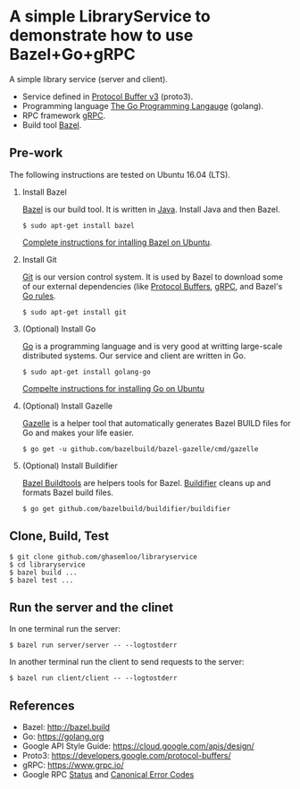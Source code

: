 # A simple LibraryService to demonstrate how to use Bazel+Go+gRPC

A simple library service (server and client).

* Service defined in [Protocol Buffer v3](https://developers.google.com/protocol-buffers/docs/proto3)
(proto3).
* Programming language [The Go Programming Langauge](https://golang.org/) (golang).
* RPC framework [gRPC](https://www.grpc.io/).
* Build tool [Bazel](https://bazel.build).

## Pre-work

The following instructions are tested on Ubuntu 16.04 (LTS).

1.  Install Bazel

    [Bazel](https://bazel.build) is our build tool. It is written in [Java](https://www.java.com/). Install Java and then Bazel.

    ```shell
    $ sudo apt-get install bazel
    ```

    [Complete instructions for intalling Bazel on Ubuntu](https://bazel.build/versions/master/docs/install-ubuntu.html).

1. Install Git

    [Git](https://git-scm.com) is our version control system. It is used by Bazel to download some of our external dependencies (like [Protocol Buffers](https://github.com/google/protobuf), [gRPC](https://github.com/grpc/grpc-go), and Bazel's [Go rules](https://github.com/bazelbuild/rules_go).

    ```shell
    $ sudo apt-get install git
    ```

1. (Optional) Install Go

    [Go](https://golang.org) is a programming language and is very good at writting large-scale distributed systems. Our service and client are written in Go.

    ```shell
    $ sudo apt-get install golang-go
    ```

    [Compelte instructions for installing Go on Ubuntu](https://github.com/golang/go/wiki/Ubuntu)

1. (Optional) Install Gazelle

    [Gazelle](https://github.com/bazelbuild/bazel-gazelle) is a helper tool that automatically generates Bazel BUILD files for Go and makes your life easier.

    ```shell
    $ go get -u github.com/bazelbuild/bazel-gazelle/cmd/gazelle
    ```

1. (Optional) Install Buildifier

    [Bazel Buildtools](https://github.com/bazelbuild/buildtools) are helpers tools for Bazel. [Buildifier](https://github.com/bazelbuild/buildtools/blob/master/buildifier/README.md) cleans up and formats Bazel build files.

    ```shell
    $ go get github.com/bazelbuild/buildifier/buildifier
    ```

## Clone, Build, Test

```shell
$ git clone github.com/ghasemloo/libraryservice
$ cd libraryservice
$ bazel build ...
$ bazel test ...
```

## Run the server and the clinet

In one terminal run the server:
```shell
$ bazel run server/server -- --logtostderr
```
In another terminal run the client to send requests to the server:
```shell
$ bazel run client/client -- --logtostderr
```

## References

* Bazel: http://bazel.build
* Go: https://golang.org
* Google API Style Guide: https://cloud.google.com/apis/design/
* Proto3: https://developers.google.com/protocol-buffers/
* gRPC: https://www.grpc.io/
* Google RPC [Status](https://github.com/googleapis/googleapis/blob/master/google/rpc/status.proto) and 
[Canonical Error Codes](https://github.com/googleapis/googleapis/blob/master/google/rpc/codes.proto)
